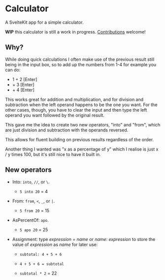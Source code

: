 # Calculator

A SvelteKit app for a simple calculator.

**WIP** this calculator is still a work in progress. [Contributions](//github.com/gushogg-blake/calculator) welcome!

## Why?

While doing quick calculations I often make use of the previous result still being in the input box, so to add up the numbers from 1-4 for example you can do:

- 1 + 2 \[Enter]
- \+ 3 \[Enter]
- \+ 4 \[Enter]

This works great for addition and multiplication, and for division and subtraction when the left operand happens to be the one you want. For the other cases, though, you have to clear the input and then type the left operand you want followed by the original result.

This gave me the idea to create two new operators, "into" and "from", which are just division and subtraction with the operands reversed.

This allows for fluent building on previous results regardless of the order.

Another thing I wanted was "x as a percentage of y" which I realise is just x / y times 100, but it's still nice to have it built in.

## New operators

- Into: `into`, `//`, or `\`.

	- `5 into 20` = 4

- From: `from`, `<`, `_`, or `|`.

	- `5 from 20` = 15

- AsPercentOf: `apo`.

	- `5 apo 20` = 25

- Assignment: type _expression_ = _name_ or _name_: _expression_ to store the value of _expression_ as _name_ for later use:

	- `subtotal: 4 + 5 + 6`
	
	- `4 + 5 + 6 = subtotal`
	
	- `subtotal * 2` = 22
